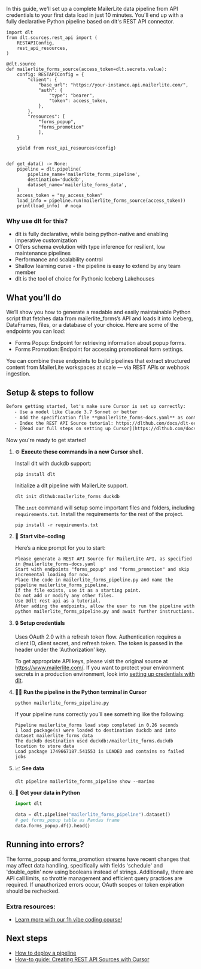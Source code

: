 In this guide, we'll set up a complete MailerLite data pipeline from API credentials to your first data load in just 10 minutes. You'll end up with a fully declarative Python pipeline based on dlt's REST API connector.

```python-outcome
import dlt
from dlt.sources.rest_api import (
    RESTAPIConfig,
    rest_api_resources,
)

@dlt.source
def mailerlite_forms_source(access_token=dlt.secrets.value):
    config: RESTAPIConfig = {
        "client": {
            "base_url": "https://your-instance.api.mailerlite.com/",
            "auth": {
                "type": "bearer",
                "token": access_token,
            },
        },
        "resources": [
            "forms_popup",
            "forms_promotion"
            ],
    }

    yield from rest_api_resources(config)


def get_data() -> None:
    pipeline = dlt.pipeline(
        pipeline_name='mailerlite_forms_pipeline',
        destination='duckdb',
        dataset_name='mailerlite_forms_data', 
    )
    access_token = "my_access_token"
    load_info = pipeline.run(mailerlite_forms_source(access_token))
    print(load_info)  # noqa
```

### Why use dlt for this?

- dlt is fully declarative, while being python-native and enabling imperative customization
- Offers schema evolution with type inference for resilient, low maintenance pipelines
- Performance and scalability control
- Shallow learning curve - the pipeline is easy to extend by any team member
- dlt is the tool of choice for Pythonic Iceberg Lakehouses

## What you’ll do

We’ll show you how to generate a readable and easily maintainable Python script that fetches data from mailerlite_forms’s API and loads it into Iceberg, DataFrames, files, or a database of your choice. Here are some of the endpoints you can load:

- Forms Popup: Endpoint for retrieving information about popup forms.
- Forms Promotion: Endpoint for accessing promotional form settings.

You can combine these endpoints to build pipelines that extract structured content from MailerLite workspaces at scale — via REST APIs or webhook ingestion.

## Setup & steps to follow

```default
Before getting started, let's make sure Cursor is set up correctly:
   - Use a model like Claude 3.7 Sonnet or better
   - Add the specification file **@mailerlite_forms-docs.yaml** as context
   - Index the REST API Source tutorial: https://dlthub.com/docs/dlt-ecosystem/verified-sources/rest_api/ and add it to context as **@dlt rest api**
   - [Read our full steps on setting up Cursor](https://dlthub.com/docs/dlt-ecosystem/llm-tooling/cursor-restapi#23-configuring-cursor-with-documentation)
```

Now you're ready to get started! 

1. ⚙️ **Execute these commands in a new Cursor shell.**
    
    Install dlt with duckdb support:
    ```shell
    pip install dlt
    ```

    Initialize a dlt pipeline with MailerLite support.
    ```shell
    dlt init dlthub:mailerlite_forms duckdb
    ```

    The `init` command will setup some important files and folders, including `requirements.txt`. Install the requirements for the rest of the project.
    ```shell
    pip install -r requirements.txt
    ```
    
2. 🤠 **Start vibe-coding**
    
    Here’s a nice prompt for you to start: 
    
    ```prompt
    Please generate a REST API Source for MailerLite API, as specified in @mailerlite_forms-docs.yaml 
    Start with endpoints "forms_popup" and "forms_promotion" and skip incremental loading for now. 
    Place the code in mailerlite_forms_pipeline.py and name the pipeline mailerlite_forms_pipeline. 
    If the file exists, use it as a starting point. 
    Do not add or modify any other files. 
    Use @dlt rest api as a tutorial. 
    After adding the endpoints, allow the user to run the pipeline with python mailerlite_forms_pipeline.py and await further instructions.
    ```

    
3. 🔒 **Setup credentials** 
    
    Uses OAuth 2.0 with a refresh token flow. Authentication requires a client ID, client secret, and refresh token. The token is passed in the header under the 'Authorization' key.
    
    To get appropriate API keys, please visit the original source at https://www.mailerlite.com/.
    If you want to protect your environment secrets in a production environment, look into [setting up credentials with dlt](https://dlthub.com/docs/walkthroughs/add_credentials).
    
4. 🏃‍♀️ **Run the pipeline in the Python terminal in Cursor**
    
    ```shell
    python mailerlite_forms_pipeline.py
    ```
    
    If your pipeline runs correctly you’ll see something like the following:
    
    ```shell
    Pipeline mailerlite_forms load step completed in 0.26 seconds
    1 load package(s) were loaded to destination duckdb and into dataset mailerlite_forms_data
    The duckdb destination used duckdb:/mailerlite_forms.duckdb location to store data
    Load package 1749667187.541553 is LOADED and contains no failed jobs
    ```
    
5. 📈 **See data**
    
    ```shell
    dlt pipeline mailerlite_forms_pipeline show --marimo
    ```
    
6. 🐍 **Get your data in Python**
    
    ```python
    import dlt

   data = dlt.pipeline("mailerlite_forms_pipeline").dataset()
   # get forms_popup table as Pandas frame
   data.forms_popup.df().head()
    ```

## Running into errors?

The forms_popup and forms_promotion streams have recent changes that may affect data handling, specifically with fields 'schedule' and 'double_optin' now using booleans instead of strings. Additionally, there are API call limits, so throttle management and efficient query practices are required. If unauthorized errors occur, OAuth scopes or token expiration should be rechecked.

### Extra resources:

- [Learn more with our 1h vibe coding course!](https://www.youtube.com/watch?v=GGid70rnJuM)

## Next steps

- [How to deploy a pipeline](https://dlthub.com/docs/walkthroughs/deploy-a-pipeline)
- [How-to guide: Creating REST API Sources with Cursor](https://dlthub.com/docs/dlt-ecosystem/llm-tooling/cursor-restapi)